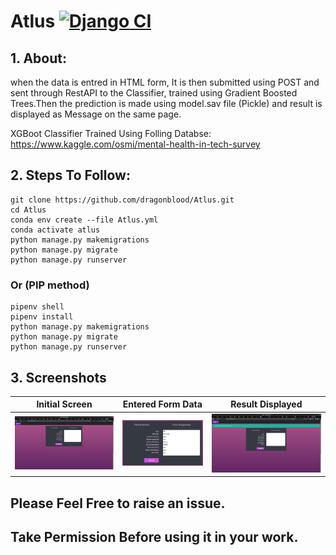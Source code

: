 # Atlus [![Django CI](https://github.com/dragonblood/Atlus/actions/workflows/django.yml/badge.svg)](https://github.com/dragonblood/Atlus/actions/workflows/django.yml)
## 1. About:

when the data is entred in HTML form, It is then submitted using POST and sent through RestAPI to the Classifier, trained using Gradient Boosted Trees.Then the prediction is made using model.sav file (Pickle) and result is displayed as Message on the same page.

XGBoot Classifier Trained Using Folling Databse:
https://www.kaggle.com/osmi/mental-health-in-tech-survey

## 2. Steps To Follow:
```
git clone https://github.com/dragonblood/Atlus.git
cd Atlus
conda env create --file Atlus.yml
conda activate atlus
python manage.py makemigrations
python manage.py migrate
python manage.py runserver
```
### Or (PIP method)
```
pipenv shell
pipenv install
python manage.py makemigrations
python manage.py migrate
python manage.py runserver
```
## 3. Screenshots
| Initial Screen | Entered Form Data | Result Displayed |
| -------|--------------|-----------------|
|![Initial Screen](https://github.com/dragonblood/Atlus/blob/master/Github_readme_img/Screenshot%20from%202020-03-31%2018-52-52.png)|![Entered Form Data](https://github.com/dragonblood/Atlus/blob/master/Github_readme_img/Screenshot%20from%202020-03-31%2018-54-48.png)|![Result Displayed](https://github.com/dragonblood/Atlus/blob/master/Github_readme_img/Screenshot%20from%202020-03-31%2018-54-18.png)|

## Please Feel Free to raise an issue.
## Take Permission Before using it in your work.
